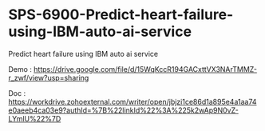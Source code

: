 # SPS-6900-Predict-heart-failure-using-IBM-auto-ai-service
Predict heart failure using IBM auto ai service

Demo : https://drive.google.com/file/d/15WqKccR194GACxttVX3NArTMMZ-r_zwf/view?usp=sharing 

Doc : https://workdrive.zohoexternal.com/writer/open/jbjzi1ce86d1a895e4a1aa74e0aeeb4ca03e9?authId=%7B%22linkId%22%3A%225k2wAp9N0vZ-LYmlU%22%7D
